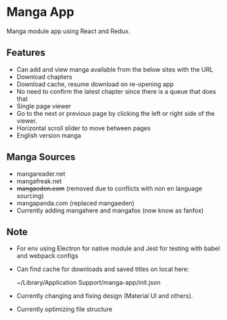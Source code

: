# Manga App

Manga module app using React and Redux.

## Features

* Can add and view manga available from the below sites with the URL
* Download chapters
* Download cache, resume download on re-opening app
* No need to confirm the latest chapter since there is a queue that does that
* Single page viewer
* Go to the next or previous page by clicking the left or right side of the viewer.
* Horizontal scroll slider to move between pages
* English version manga

## Manga Sources

* mangareader.net
* mangafreak.net
* ~~mangaeden.com~~ (removed due to conflicts with non en language sourcing)
* mangapanda.com (replaced mangaeden)
* Currently adding mangahere and mangafox (now know as fanfox)

## Note

* For env using Electron for native module and Jest for testing with babel and webpack configs
* Can find cache for downloads and saved titles on local here:

    ~/Library/Application Support/manga-app/init.json

* Currently changing and fixing design (Material UI and others).
* Currently optimizing file structure
